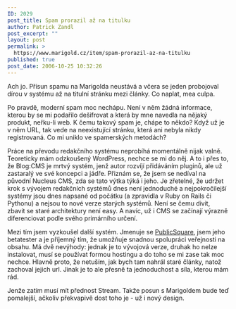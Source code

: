 ```yaml
---
ID: 2029
post_title: Spam prorazil až na titulku
author: Patrick Zandl
post_excerpt: ""
layout: post
permalink: >
  https://www.marigold.cz/item/spam-prorazil-az-na-titulku
published: true
post_date: 2006-10-25 10:32:26
---
```

<texy>	<p>Ach jo. Přísun spamu na Marigolda neustává a včera se jeden probojoval dírou v systému až na titulní stránku mezi články. Co naplat, mea culpa. </p>
	<p>Po pravdě, moderní spam moc nechápu. Není v něm žádná informace, kterou by se mi podařilo dešifrovat a která by mne navedla na nějaký produkt, neřku-li web. K čemu takový spam je, chápe to někdo? Když už je v něm URL, tak vede na neexistující stránku, která ani nebyla nikdy registrovaná. Co mi uniklo ve spamerských metodách?</p>
	<p>Práce na převodu redakčního systému neprobíhá momentálně nijak valně. Teoreticky mám odzkoušený WordPress, nechce se mi do něj. A to i přes to, že Blog:CMS je mrtvý systém, jenž autor rozvíjí přidáváním pluginů, ale už zastaralý ve své koncepci a jádře. Přiznám se, že jsem se nedíval na původní Nucleus CMS, zda se tato výtka týká i jeho. Je zřetelné, že udržet krok s vývojem redakčních systémů dnes není jednoduché a nejpokročilejší systémy jsou dnes napsané od počátku (a zpravidla v Ruby on Rails či Pythonu) a nejsou to nové verze starých systémů. Není se čemu divit, zbavit se staré architektury není easy. A navíc, už i CMS se začínají výrazně diferenciovat podle svého primárního určení. </p>
	<p>Mezi tím jsem vyzkoušel další systém. Jmenuje se <a href="http://www.boxesandarrows.com/">PublicSquare</a>, jsem jeho betatester a je příjemný tím, že umožňuje snadnou spolupráci veřejnosti na obsahu. Má dvě nevýhody: jednak je to vývojová verze, druhak ho nelze instalovat, musí se používat formou hostingu a do toho se mi zase tak moc nechce. Hlavně proto, že netuším, jak bych tam nahrál staré články, natož zachoval jejich url. Jinak je to ale přesně ta jednoduchost a síla, kterou mám rád. </p>
	<p>Jenže zatím musí mít přednost Stream. Takže posun s Marigoldem bude teď pomalejší, ačkoliv překvapivě dost toho je - už i nový design.
</p>